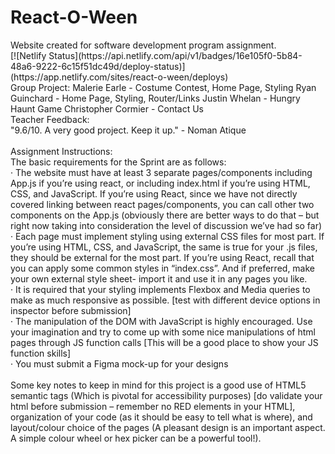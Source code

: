 <h1>React-O-Ween</h1>
Website created for software development program assignment. <br />
[![Netlify Status](https://api.netlify.com/api/v1/badges/16e105f0-5b84-48a6-9222-6c15f51dc49d/deploy-status)](https://app.netlify.com/sites/react-o-ween/deploys)
<br />
Group Project:
Malerie Earle - Costume Contest, Home Page, Styling
Ryan Guinchard - Home Page, Styling, Router/Links
Justin Whelan - Hungry Haunt Game
Christopher Cormier - Contact Us 
<br />
Teacher Feedback: <br />
"9.6/10. A very good project. Keep it up." - Noman Atique
<br />
<br />
Assignment Instructions:<br />
The basic requirements for the Sprint are as follows:<br />
· The website must have at least 3 separate pages/components including App.js if you’re using react, or including index.html if you’re using HTML, CSS, and JavaScript. If you’re using React, since we have not directly covered linking between react pages/components, you can call other two components on the App.js (obviously there are better ways to do that – but right now taking into consideration the level of discussion we’ve had so far)<br />
· Each page must implement styling using external CSS files for most part. If you’re using HTML, CSS, and JavaScript, the same is true for your .js files, they should be external for the most part. If you’re using React, recall that you can apply some common styles in “index.css”. And if preferred, make your own external style
sheet- import it and use it in any pages you like.<br />
· It is required that your styling implements Flexbox and Media queries to make as much responsive as possible. [test with different device options in inspector before submission]<br />
· The manipulation of the DOM with JavaScript is highly encouraged. Use your imagination and try to come up with some nice manipulations of html pages through JS function calls [This will be a good place to show your JS function skills]<br />
· You must submit a Figma mock-up for your designs<br />
<br />
Some key notes to keep in mind for this project is a good use of HTML5 semantic tags (Which is pivotal for accessibility purposes) [do validate your html before submission – remember no RED elements in your HTML], organization of your code (as it should be easy to tell what is where), and layout/colour choice of the pages (A pleasant design is an important aspect. A simple colour wheel or hex picker can be a powerful tool!).<br />
